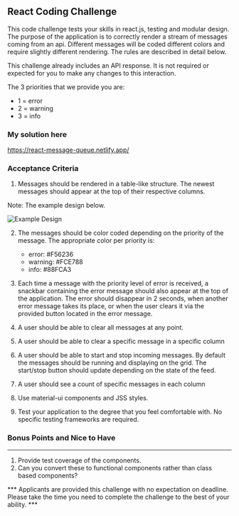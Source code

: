 ## React Coding Challenge

This code challenge tests your skills in react.js, testing and modular design.
The purpose of the application is to correctly render a stream of messages coming from an api. Different messages will be coded different colors and require slightly different rendering. The rules are described in detail below.

This challenge already includes an API response. It is not required or expected for you to make any changes to this interaction.

The 3 priorities that we provide you are:
  * 1 = error
  * 2 = warning
  * 3 = info
  
### My solution here
https://react-message-queue.netlify.app/

### Acceptance Criteria

1. Messages should be rendered in a table-like structure. The newest messages should appear at the top of their respective columns.

Note: The example design below.

![Example Design](https://storage.googleapis.com/nuffsaid-public/grid.png)


2. The messages should be color coded depending on the priority of the message. The appropriate color per priority is:

   * error: #F56236
   * warning: #FCE788
   * info: #88FCA3

3. Each time a message with the priority level of error is received, a snackbar containing the error message should also appear at the top of the application. The error should disappear in 2 seconds, when another error message takes its place, or when the user clears it via the provided button located in the error message.
4. A user should be able to clear all messages at any point.
5. A user should be able to clear a specific message in a specific column
6. A user should be able to start and stop incoming messages. By default the messages should be running and displaying on the grid. The start/stop button should update depending on the state of the feed.
7. A user should see a count of specific messages in each column
8. Use material-ui components and JSS styles.
9. Test your application to the degree that you feel comfortable with. No specific testing frameworks are required.

### Bonus Points and Nice to Have
--------------
1. Provide test coverage of the components. 
2. Can you convert these to functional components rather than class based components? 

*** Applicants are provided this challenge with no expectation on deadline. Please take the time you need to complete the challenge to the best of your ability. ***
